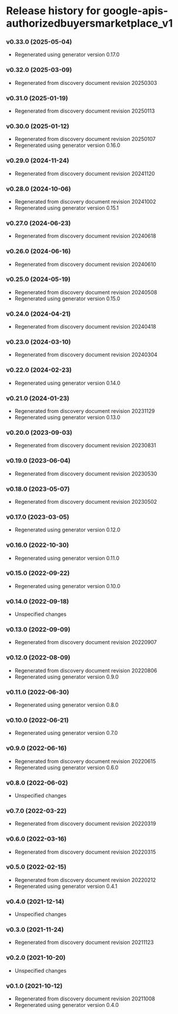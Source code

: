 # Release history for google-apis-authorizedbuyersmarketplace_v1

### v0.33.0 (2025-05-04)

* Regenerated using generator version 0.17.0

### v0.32.0 (2025-03-09)

* Regenerated from discovery document revision 20250303

### v0.31.0 (2025-01-19)

* Regenerated from discovery document revision 20250113

### v0.30.0 (2025-01-12)

* Regenerated from discovery document revision 20250107
* Regenerated using generator version 0.16.0

### v0.29.0 (2024-11-24)

* Regenerated from discovery document revision 20241120

### v0.28.0 (2024-10-06)

* Regenerated from discovery document revision 20241002
* Regenerated using generator version 0.15.1

### v0.27.0 (2024-06-23)

* Regenerated from discovery document revision 20240618

### v0.26.0 (2024-06-16)

* Regenerated from discovery document revision 20240610

### v0.25.0 (2024-05-19)

* Regenerated from discovery document revision 20240508
* Regenerated using generator version 0.15.0

### v0.24.0 (2024-04-21)

* Regenerated from discovery document revision 20240418

### v0.23.0 (2024-03-10)

* Regenerated from discovery document revision 20240304

### v0.22.0 (2024-02-23)

* Regenerated using generator version 0.14.0

### v0.21.0 (2024-01-23)

* Regenerated from discovery document revision 20231129
* Regenerated using generator version 0.13.0

### v0.20.0 (2023-09-03)

* Regenerated from discovery document revision 20230831

### v0.19.0 (2023-06-04)

* Regenerated from discovery document revision 20230530

### v0.18.0 (2023-05-07)

* Regenerated from discovery document revision 20230502

### v0.17.0 (2023-03-05)

* Regenerated using generator version 0.12.0

### v0.16.0 (2022-10-30)

* Regenerated using generator version 0.11.0

### v0.15.0 (2022-09-22)

* Regenerated using generator version 0.10.0

### v0.14.0 (2022-09-18)

* Unspecified changes

### v0.13.0 (2022-09-09)

* Regenerated from discovery document revision 20220907

### v0.12.0 (2022-08-09)

* Regenerated from discovery document revision 20220806
* Regenerated using generator version 0.9.0

### v0.11.0 (2022-06-30)

* Regenerated using generator version 0.8.0

### v0.10.0 (2022-06-21)

* Regenerated using generator version 0.7.0

### v0.9.0 (2022-06-16)

* Regenerated from discovery document revision 20220615
* Regenerated using generator version 0.6.0

### v0.8.0 (2022-06-02)

* Unspecified changes

### v0.7.0 (2022-03-22)

* Regenerated from discovery document revision 20220319

### v0.6.0 (2022-03-16)

* Regenerated from discovery document revision 20220315

### v0.5.0 (2022-02-15)

* Regenerated from discovery document revision 20220212
* Regenerated using generator version 0.4.1

### v0.4.0 (2021-12-14)

* Unspecified changes

### v0.3.0 (2021-11-24)

* Regenerated from discovery document revision 20211123

### v0.2.0 (2021-10-20)

* Unspecified changes

### v0.1.0 (2021-10-12)

* Regenerated from discovery document revision 20211008
* Regenerated using generator version 0.4.0

